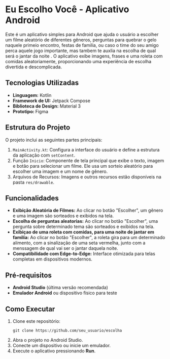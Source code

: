 <h1>Eu Escolho Você - Aplicativo Android</h1>

<p>Este é um aplicativo simples para Android que ajuda o usuário a escolher um filme aleatório de diferentes gêneros, perguntas para quebrar o gelo naquele primeio encontro, festas de familia, ou caso o time do seu amigo perca aquele jogo importante, mas tambem te auxlia na escolha de qual será o jantar da noite . O aplicativo exibe imagens, frases e uma roleta com comidas aleatoriamente, proporcionando uma experiência de escolha divertida e descomplicada.</p>

<h2>Tecnologias Utilizadas</h2>
<ul>
    <li><strong>Linguagem:</strong> Kotlin</li>
    <li><strong>Framework de UI:</strong> Jetpack Compose</li>
    <li><strong>Biblioteca de Design:</strong> Material 3</li>
    <li><strong>Prototipo: </strong> Figma </li>
</ul>

<h2>Estrutura do Projeto</h2>
<p>O projeto inclui as seguintes partes principais:</p>
<ol>
    <li><code>MainActivity.kt</code>: Configura a interface do usuário e define a estrutura da aplicação com <code>setContent</code>.</li>
    <li>Função <code>Inicio</code>: Componente de tela principal que exibe o texto, imagem e botão para selecionar um filme. Ele usa um sorteio aleatório para escolher uma imagem e um nome de gênero.</li>
    <li>Arquivos de Recursos: Imagens e outros recursos estão disponíveis na pasta <code>res/drawable</code>.</li>
</ol>

<h2>Funcionalidades</h2>
<ul>
    <li><strong>Exibição Aleatória de Filmes:</strong> Ao clicar no botão "Escolher", um gênero e uma imagem são sorteados e exibidos na tela.</li>
     <li><strong>Escolha de perguntas aleatorias:</strong> Ao clicar no botão "Escolher", uma pergunta sobre determinado tema são sorteados e exibidos na tela.</li>
    <li><strong>Exibiçao de uma roleta com comidas, para uma noite de jantar em familía:</strong> Ao clicar no botão "Escolher", a roleta gira para um determinado alimento, com a sinalização de uma seta vermelha, junto com a menssagem de qual vai ser o jantar daquela noite.</li>
    <li><strong>Compatibilidade com Edge-to-Edge:</strong> Interface otimizada para telas completas em dispositivos modernos.</li>
</ul>

<h2>Pré-requisitos</h2>
<ul>
    <li><strong>Android Studio</strong> (última versão recomendada)</li>
    <li><strong>Emulador Android</strong> ou dispositivo físico para teste</li>
</ul>

<h2>Como Executar</h2>
<ol>
    <li>Clone este repositório:
        <pre><code>git clone https://github.com/seu_usuario/escolha</code></pre>
    </li>
    <li>Abra o projeto no Android Studio.</li>
    <li>Conecte um dispositivo ou inicie um emulador.</li>
    <li>Execute o aplicativo pressionando <strong>Run</strong>.</li>
</ol>

